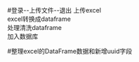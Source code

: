 ﻿#登录--上传文件--退出
上传excel<br>
excel转换成dataframe<br>
处理清洗dataframe<br>
加入数据库<br>

#整理excel的DataFrame数据和新增uuid字段